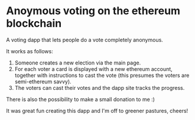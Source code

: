 # Anoymous voting on the ethereum blockchain
A voting dapp that lets people do a vote completely anonymous.

It works as follows:

1. Someone creates a new election via the main page.
2. For each voter a card is displayed with a new ethereum account,
   together with instructions to cast the vote (this presumes the
   voters are semi-ethereum savvy).
3. The voters can cast their votes and the dapp site tracks the progress.

There is also the possibility to make a small donation to me :)

It was great fun creating this dapp and I'm off to greener pastures, cheers! 
